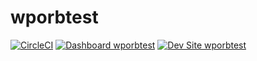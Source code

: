 # wporbtest

[![CircleCI](https://circleci.com/gh/mostafizpantheon/wporbtest.svg?style=shield)](https://circleci.com/gh/mostafizpantheon/wporbtest)
[![Dashboard wporbtest](https://img.shields.io/badge/dashboard-wporbtest-yellow.svg)](https://dashboard.pantheon.io/sites/3c4002a3-ace2-433c-ae0e-a58494449a3f#dev/code)
[![Dev Site wporbtest](https://img.shields.io/badge/site-wporbtest-blue.svg)](http://dev-wporbtest.pantheonsite.io/)